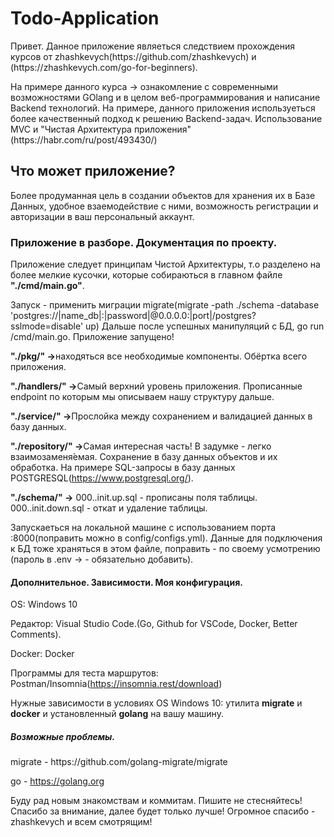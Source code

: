 <h1>Todo-Application</h1>

<p>Привет. Данное приложение являеться следствием прохождения курсов от zhashkevych(https://github.com/zhashkevych) и (https://zhashkevych.com/go-for-beginners).</p>
<p>На примере данного курса -> ознакомление с современными возможностями GOlang и в целом веб-программирования и написание Backend технологий. На примере, 
данного приложения используеться более качественный подход к решению Backend-задач. Использование MVC и "Чистая Архитектура приложения"(https://habr.com/ru/post/493430/)
</p>

<h2>Что может приложение?</h2>
<p>Более продуманная цель в создании объектов для хранения их в Базе Данных, удобное взаемодействие с ними, возможность регистрации и авторизации в ваш персональный
аккаунт.</p>

<h3>Приложение в разборе. Документация по проекту.</h3>
<p>Приложение следует принципам Чистой Архитектуры, т.о разделено на более мелкие кусочки, которые собираються в главном файле <b>"./cmd/main.go"</b>.

Запуск - применить миграции migrate(migrate -path ./schema -database 'postgres://|name_db|:|password|@0.0.0.0:|port|/postgres?sslmode=disable' up)
Дальше после успешных манипуляций с БД, go run /cmd/main.go. Приложение запущено!

<b>"./pkg/" -></b>находяться все необходимые компоненты. Обёртка всего приложения.

<b>"./handlers/" -></b>Самый верхний уровень приложения. Прописанные endpoint по которым мы описываем нашу структуру дальше.

<b>"./service/" -></b>Прослойка между сохранением и валидацией данных в базу данных.

<b>"./repository/" -></b>Самая интересная часть! В задумке - легко взаимозаменя́емая. Сохранение в базу данных объектов и их обработка. На примере 
SQL-запросы в базу данных POSTGRESQL(https://www.postgresql.org/).

<b>"./schema/" -></b> 000..init.up.sql - прописаны поля таблицы. 000..init.down.sql - откат и удаление таблицы.

Запускаеться на локальной машине с использованием порта :8000(поправить можно в config/configs.yml).
Данные для подключения к БД тоже храняться в этом файле, поправить - по своему усмотрению (пароль в .env -> - обязательно добавить).
</p>

<h4>Дополнительное. Зависимости. Моя конфигурация.</h4>
<p>OS: Windows 10

Редактор: Visual Studio Code.(Go, Github for VSCode, Docker, Better Comments).

Docker: Docker

Программы для теста маршрутов: Postman/Insomnia(https://insomnia.rest/download)

Нужные зависимости в условиях OS Windows 10: утилита <b>migrate</b> и <b>docker</b> и установленный <b>golang</b> на вашу машину.
</p>

<h5>Возможные проблемы.</h5>
<p>migrate - https://github.com/golang-migrate/migrate

go - https://golang.org

</p>

<p>Буду рад новым знакомствам и коммитам. Пишите не стесняйтесь! Спасибо за внимание, далее будет только лучше! Огромное спасибо - zhashkevych и всем смотрящим!</p>
